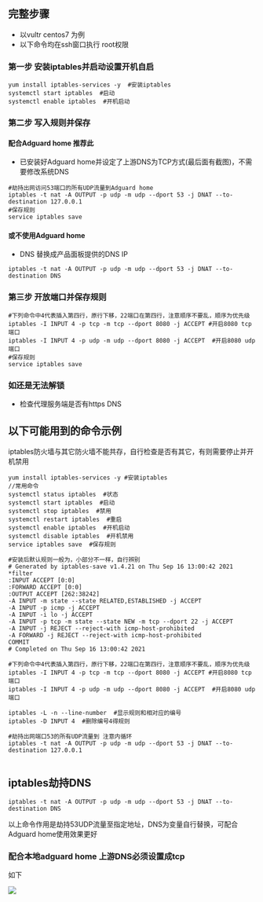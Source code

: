 ## 完整步骤 

 - 以vultr centos7 为例
 - 以下命令均在ssh窗口执行 root权限

### 第一步 安装iptables并启动设置开机自启

```
yum install iptables-services -y  #安装iptables
systemctl start iptables  #启动
systemctl enable iptables  #开机启动
```

### 第二步 写入规则并保存

#### 配合Adguard home 推荐此

- 已安装好Adguard home并设定了上游DNS为TCP方式(最后面有截图)，不需要修改系统DNS

```
#劫持出网访问53端口的所有UDP流量到Adguard home
iptables -t nat -A OUTPUT -p udp -m udp --dport 53 -j DNAT --to-destination 127.0.0.1
#保存规则
service iptables save 
```

#### 或不使用Adguard home

- DNS 替换成产品面板提供的DNS IP

```
iptables -t nat -A OUTPUT -p udp -m udp --dport 53 -j DNAT --to-destination DNS
```

### 第三步 开放端口并保存规则

```
#下列命令中4代表插入第四行，原行下移，22端口在第四行，注意顺序不要乱，顺序为优先级
iptables -I INPUT 4 -p tcp -m tcp --dport 8080 -j ACCEPT #开启8080 tcp端口
iptables -I INPUT 4 -p udp -m udp --dport 8080 -j ACCEPT  #开启8080 udp端口
#保存规则
service iptables save
```

### 如还是无法解锁

- 检查代理服务端是否有https DNS


## 以下可能用到的命令示例

iptables防火墙与其它防火墙不能共存，自行检查是否有其它，有则需要停止并开机禁用

```
yum install iptables-services -y #安装iptables
//常用命令
systemctl status iptables  #状态
systemctl start iptables  #启动
systemctl stop iptables  #禁用
systemctl restart iptables  #重启
systemctl enable iptables  #开机启动
systemctl disable iptables  #开机禁用
service iptables save  #保存规则

#安装后默认规则一般为，小部分不一样，自行辨别
# Generated by iptables-save v1.4.21 on Thu Sep 16 13:00:42 2021
*filter
:INPUT ACCEPT [0:0]
:FORWARD ACCEPT [0:0]
:OUTPUT ACCEPT [262:38242]
-A INPUT -m state --state RELATED,ESTABLISHED -j ACCEPT
-A INPUT -p icmp -j ACCEPT
-A INPUT -i lo -j ACCEPT
-A INPUT -p tcp -m state --state NEW -m tcp --dport 22 -j ACCEPT
-A INPUT -j REJECT --reject-with icmp-host-prohibited
-A FORWARD -j REJECT --reject-with icmp-host-prohibited
COMMIT
# Completed on Thu Sep 16 13:00:42 2021

#下列命令中4代表插入第四行，原行下移，22端口在第四行，注意顺序不要乱，顺序为优先级
iptables -I INPUT 4 -p tcp -m tcp --dport 8080 -j ACCEPT #开启8080 tcp端口
iptables -I INPUT 4 -p udp -m udp --dport 8080 -j ACCEPT  #开启8080 udp端口

iptables -L -n --line-number  #显示规则和相对应的编号
iptables -D INPUT 4  #删除编号4得规则

#劫持出网端口53的所有UDP流量到 注意内循环
iptables -t nat -A OUTPUT -p udp -m udp --dport 53 -j DNAT --to-destination 127.0.0.1


```

## iptables劫持DNS


```
iptables -t nat -A OUTPUT -p udp -m udp --dport 53 -j DNAT --to-destination DNS
```

以上命令作用是劫持53UDP流量至指定地址，DNS为变量自行替换，可配合Adguard home使用效果更好

### 配合本地adguard home 上游DNS必须设置成tcp

如下

![](https://www.nicoimg.com/file/nicoimg/tcpdns.png)


